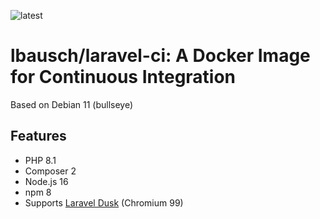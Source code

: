 ![latest](https://github.com/lbausch/laravel-ci/actions/workflows/docker-registry.yml/badge.svg)

# lbausch/laravel-ci: A Docker Image for Continuous Integration

Based on Debian 11 (bullseye)

## Features
+ PHP 8.1
+ Composer 2
+ Node.js 16
+ npm 8
+ Supports [Laravel Dusk](https://laravel.com/docs/master/dusk) (Chromium 99)
